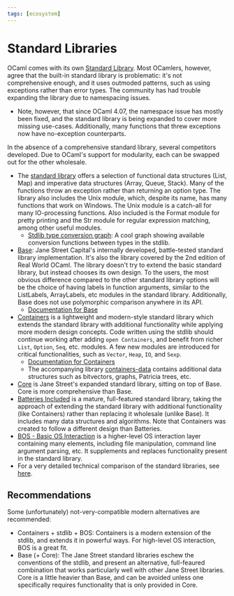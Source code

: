 ```yaml
---
tags: [ecosystem]
---
```


# Standard Libraries

OCaml comes with its own [Standard Library](https://caml.inria.fr/pub/docs/manual-ocaml/libref/).
Most OCamlers, however, agree that the built-in standard library is problematic: it's not comprehensive
enough, and it uses outmoded patterns, such as using exceptions rather than error types. The community has
had trouble expanding the library due to namespacing issues.

* Note, however, that since OCaml 4.07, the namespace issue has mostly been fixed, and the standard library is
being expanded to cover more missing use-cases. Additionally, many functions that threw exceptions now have
no-exception counterparts.

In the absence of a comprehensive standard library, several competitors developed. Due to OCaml's support for
modularity, each can be swapped out for the other wholesale.

* The [standard library](https://caml.inria.fr/pub/docs/manual-ocaml/libref/) offers a selection of functional
data structures (List, Map) and imperative data structures (Array, Queue, Stack). Many of the functions throw
an exception rather than returning an option type. The library also includes the Unix module, which, despite its
name, has many functions that work on Windows. The Unix module is a catch-all for many IO-processing functions.
Also included is the Format module for pretty printing and the Str module for regular expression matching, among
other useful modules.
  * [Stdlib type conversion graph](https://github.com/CraigFe/ocaml-stdlib-type-conversions):
  A cool graph showing available conversion functions between types in the stdlib.
* [Base](https://github.com/janestreet/base): Jane Street Capital's internally developed, battle-tested
standard library implementation. It's also the library covered by the 2nd edition of Real World OCaml. The library
doesn't try to extend the basic standard library, but instead chooses its own design. To the users, the most obvious
difference compared to the other standard library options will be the choice of having labels in function arguments,
similar to the ListLabels, ArrayLabels, etc modules in the standard library. Additionally, Base does not use
polymorphic comparison anywhere in its API.
  * [Documentation for Base](https://ocaml.janestreet.com/ocaml-core/latest/doc/base/index.html)
* [Containers](https://github.com/c-cube/ocaml-containers)  is a lightweight and modern-style standard library which
extends the standard library with additional functionality while applying more modern design concepts. Code written using the stdlib should continue working after adding `open Containers`, and benefit from richer `List`, `Option`, `Seq`, etc. modules. A few new modules are introduced for critical functionalities, such as `Vector`, `Heap`, `IO`, and `Sexp`. 
  * [Documentation for Containers](http://c-cube.github.io/ocaml-containers/last/containers/index.html)
  * The accompanying library [containers-data](http://c-cube.github.io/ocaml-containers/last/containers-data/index.html) contains additional data structures such as bitvectors, graphs, Patricia trees, etc.
* [Core](https://github.com/janestreet/core)  is Jane Street's expanded standard library, sitting on top of Base.
Core is more comprehensive than Base.
* [Batteries Included](https://github.com/ocaml-batteries-team/batteries-included)  is a mature, full-featured
standard library,
taking the approach of extending the standard library with additional functionality (like Containers) rather than
replacing it wholesale (unlike Base). It includes many data structures and algorithms. Note that Containers was created to follow a different design than Batteries.
* [BOS - Basic OS Interaction](https://github.com/dbuenzli/bos)
is a higher-level OS interaction layer containing many elements,
including file manipulation, command line argument parsing, etc.
It supplements and replaces functionality present in the standard library.
* For a very detailed technical comparison of the standard libraries,
see [here](https://github.com/Fourchaux/ocaml-stdlib-containers-batteries-base-comparisons).

## Recommendations

Some (unfortunately) not-very-compatible modern alternatives are recommended:

* Containers + stdlib + BOS:
Containers is a modern extension of the stdlib, and extends it in powerful ways.
For high-level OS interaction, BOS is a great fit.
* Base (+ Core):
The Jane Street standard libraries eschew the conventions of the stdlib,
and present an alternative, full-feaured combination that works particularly
well with other Jane Street libraries.
Core is a little heavier than Base, and can be avoided unless one specifically requires
functionality that is only provided in Core.
